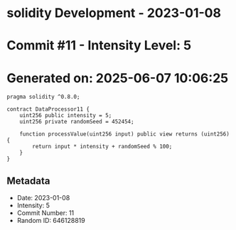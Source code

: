 ﻿# solidity Development - 2023-01-08
# Commit #11 - Intensity Level: 5
# Generated on: 2025-06-07 10:06:25
```solidity
pragma solidity ^0.8.0;

contract DataProcessor11 {
    uint256 public intensity = 5;
    uint256 private randomSeed = 452454;

    function processValue(uint256 input) public view returns (uint256) {
        return input * intensity + randomSeed % 100;
    }
}
```
## Metadata
- Date: 2023-01-08
- Intensity: 5
- Commit Number: 11
- Random ID: 646128819
